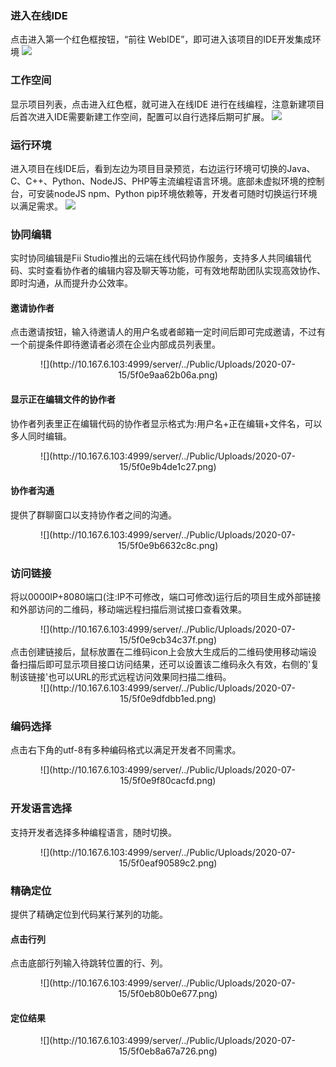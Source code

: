 ### 进入在线IDE
点击进入第一个红色框按钮，“前往 WebIDE”，即可进入该项目的IDE开发集成环境
![](http://10.167.6.103:4999/server/../Public/Uploads/2020-07-10/5f07dc7d8d1e1.png)

### 工作空间
显示项目列表，点击进入红色框，就可进入在线IDE 进行在线编程，注意新建项目后首次进入IDE需要新建工作空间，配置可以自行选择后期可扩展。
![](http://10.167.6.103:4999/server/../Public/Uploads/2020-07-10/5f07dd34efe3a.png)

### 运行环境
进入项目在线IDE后，看到左边为项目目录预览，右边运行环境可切换的Java、C、C++、Python、NodeJS、PHP等主流编程语言环境。底部未虚拟环境的控制台，可安装nodeJS npm、Python pip环境依赖等，开发者可随时切换运行环境以满足需求。
![](http://10.167.6.103:4999/server/../Public/Uploads/2020-07-10/5f07dded8c6f8.png)

### 协同编辑
实时协同编辑是Fii Studio推出的云端在线代码协作服务，支持多人共同编辑代码、实时查看协作者的编辑内容及聊天等功能，可有效地帮助团队实现高效协作、即时沟通，从而提升办公效率。
#### 邀请协作者
点击邀请按钮，输入待邀请人的用户名或者邮箱一定时间后即可完成邀请，不过有一个前提条件即待邀请者必须在企业内部成员列表里。
<div align=center>![](http://10.167.6.103:4999/server/../Public/Uploads/2020-07-15/5f0e9aa62b06a.png)</div>

#### 显示正在编辑文件的协作者
协作者列表里正在编辑代码的协作者显示格式为:用户名+正在编辑+文件名，可以多人同时编辑。
<div align=center>![](http://10.167.6.103:4999/server/../Public/Uploads/2020-07-15/5f0e9b4de1c27.png)</div>

#### 协作者沟通
提供了群聊窗口以支持协作者之间的沟通。
<div align=center>![](http://10.167.6.103:4999/server/../Public/Uploads/2020-07-15/5f0e9b6632c8c.png)</div>

### 访问链接
将以0000IP+8080端口(注:IP不可修改，端口可修改)运行后的项目生成外部链接和外部访问的二维码，移动端远程扫描后测试接口查看效果。
<div align=center>![](http://10.167.6.103:4999/server/../Public/Uploads/2020-07-15/5f0e9cb34c37f.png)</div>
点击创建链接后，鼠标放置在二维码icon上会放大生成后的二维码使用移动端设备扫描后即可显示项目接口访问结果，还可以设置该二维码永久有效，右侧的'复制该链接'也可以URL的形式远程访问效果同扫描二维码。
<div align=center>![](http://10.167.6.103:4999/server/../Public/Uploads/2020-07-15/5f0e9dfdbb1ed.png)</div>

### 编码选择
点击右下角的utf-8有多种编码格式以满足开发者不同需求。
<div align=center>![](http://10.167.6.103:4999/server/../Public/Uploads/2020-07-15/5f0e9f80cacfd.png)</div>

### 开发语言选择
支持开发者选择多种编程语言，随时切换。
<div align=center>![](http://10.167.6.103:4999/server/../Public/Uploads/2020-07-15/5f0eaf90589c2.png)</div>

### 精确定位
提供了精确定位到代码某行某列的功能。
#### 点击行列
点击底部行列输入待跳转位置的行、列。
<div align=center>![](http://10.167.6.103:4999/server/../Public/Uploads/2020-07-15/5f0eb80b0e677.png)</div>

#### 定位结果
<div align=center>![](http://10.167.6.103:4999/server/../Public/Uploads/2020-07-15/5f0eb8a67a726.png)</div>



